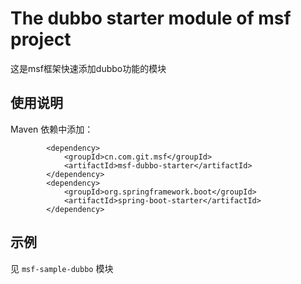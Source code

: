 # The dubbo starter module of msf project #
这是msf框架快速添加dubbo功能的模块

## 使用说明 ##

Maven 依赖中添加：

            <dependency>
                <groupId>cn.com.git.msf</groupId>
                <artifactId>msf-dubbo-starter</artifactId>
            </dependency>
            <dependency>
                <groupId>org.springframework.boot</groupId>
                <artifactId>spring-boot-starter</artifactId>
            </dependency>

## 示例 ##

见 `msf-sample-dubbo` 模块